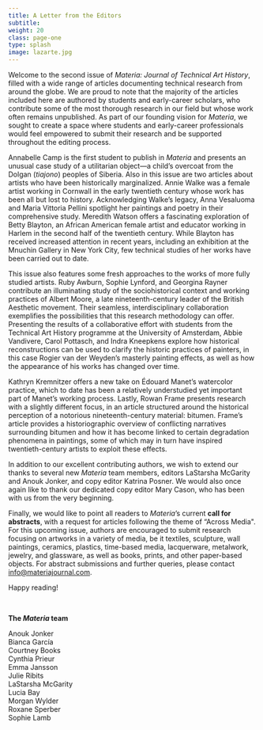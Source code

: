 ```yaml
---
title: A Letter from the Editors
subtitle:
weight: 20
class: page-one
type: splash
image: lazarte.jpg
---
```


Welcome to the second issue of *Materia: Journal of Technical Art History*, filled with a wide range of articles documenting technical research from around the globe. We are proud to note that the majority of the articles included here are authored by students and early-career scholars, who contribute some of the most thorough research in our field but whose work often remains unpublished. As part of our founding vision for *Materia*, we sought to create a space where students and early-career professionals would feel empowered to submit their research and be supported throughout the editing process.

Annabelle Camp is the first student to publish in *Materia* and presents an unusual case study of a utilitarian object—a child’s overcoat from the Dolgan (*tiajono*) peoples of Siberia. Also in this issue are two articles about artists who have been historically marginalized. Annie Walke was a female artist working in Cornwall in the early twentieth century whose work has been all but lost to history. Acknowledging Walke’s legacy, Anna Vesaluoma and Maria Vittoria Pellini spotlight her paintings and poetry in their comprehensive study. Meredith Watson offers a fascinating exploration of Betty Blayton, an African American female artist and educator working in Harlem in the second half of the twentieth century. While Blayton has received increased attention in recent years, including an exhibition at the Mnuchin Gallery in New York City, few technical studies of her works have been carried out to date.

This issue also features some fresh approaches to the works of more fully studied artists. Ruby Awburn, Sophie Lynford, and Georgina Rayner contribute an illuminating study of the sociohistorical context and working practices of Albert Moore, a late nineteenth-century leader of the British Aesthetic movement. Their seamless, interdisciplinary collaboration exemplifies the possibilities that this research methodology can offer. Presenting the results of a collaborative effort with students from the Technical Art History programme at the University of Amsterdam, Abbie Vandivere, Carol Pottasch, and Indra Kneepkens explore how historical reconstructions can be used to clarify the historic practices of painters, in this case Rogier van der Weyden’s masterly painting effects, as well as how the appearance of his works has changed over time.

Kathryn Kremnitzer offers a new take on Édouard Manet’s watercolor practice, which to date has been a relatively understudied yet important part of Manet’s working process. Lastly, Rowan Frame presents research with a slightly different focus, in an article structured around the historical perception of a notorious nineteenth-century material: bitumen. Frame’s article provides a historiographic overview of conflicting narratives surrounding bitumen and how it has become linked to certain degradation phenomena in paintings, some of which may in turn have inspired twentieth-century artists to exploit these effects.

In addition to our excellent contributing authors, we wish to extend our thanks to several new *Materia* team members, editors LaStarsha McGarity and Anouk Jonker, and copy editor Katrina Posner. We would also once again like to thank our dedicated copy editor Mary Cason, who has been with us from the very beginning.

Finally, we would like to point all readers to *Materia*’s current **call for abstracts**, with a request for articles following the theme of “Across Media". For this upcoming issue, authors are encouraged to submit research focusing on artworks in a variety of media, be it textiles, sculpture, wall paintings, ceramics, plastics, time-based media, lacquerware, metalwork, jewelry, and glassware, as well as books, prints, and other paper-based objects. For abstract submissions and further queries, please contact [info\@materiajournal.com](mailto:info@materiajournal.com).

Happy reading!

<br>

**The *Materia* team**
<br>

Anouk Jonker
<br>
​Bianca García
<br>
Courtney Books
<br>
Cynthia Prieur
<br>
Emma Jansson
<br>
Julie Ribits
<br>
LaStarsha McGarity
<br>
Lucia Bay
<br>
Morgan Wylder
<br>
Roxane Sperber
<br>
Sophie Lamb
</div>
